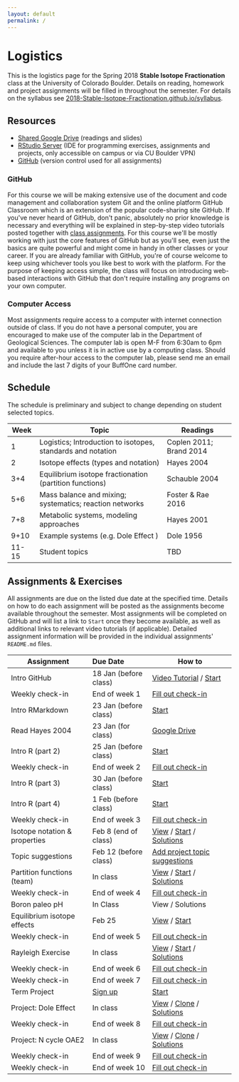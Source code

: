 ```yaml
---
layout: default
permalink: /
---
```


# Logistics

This is the logistics page for the Spring 2018 **Stable Isotope Fractionation** class at the University of Colorado Boulder. Details on reading, homework and project assignments will be filled in throughout the semester. For details on the syllabus see [2018-Stable-Isotope-Fractionation.github.io/syllabus](https://2018-Stable-Isotope-Fractionation.github.io/syllabus).

## Resources

 - [Shared Google Drive](https://goo.gl/yYxMR1) (readings and slides)
 - [RStudio Server](moab.colorado.edu:8787) (IDE for programming exercises, assignments and projects, only accessible on campus or via CU Boulder VPN)
 - [GitHub](https://github.com/) (version control used for all assignments)

### GitHub

For this course we will be making extensive use of the document and code management and collaboration system Git and the online platform GitHub Classroom which is an extension of the popular code-sharing site GitHub. If you've never heard of GitHub, don't panic, absolutely no prior knowledge is necessary and everything will be explained in step-by-step video tutorials posted together with [class assignments](https://2018-Stable-Isotope-Fractionation.github.io/schedule/#assignments). For this course we'll be mostly working with just the core features of GitHub but as you'll see, even just the basics are quite powerful and might come in handy in other classes or your career. If you are already familiar with GitHub, you're of course welcome to keep using whichever tools you like best to work with the platform. For the purpose of keeping access simple, the class will focus on introducing web-based interactions with GitHub that don't require installing any programs on your own computer.

### Computer Access

Most assignments require access to a computer with internet connection outside of class. If you do not have a personal computer, you are encouraged to make use of the computer lab in the Department of Geological Sciences. The computer lab is open M-F from 6:30am to 6pm and available to you unless it is in active use by a computing class. Should you require after-hour access to the computer lab, please send me an email and include the last 7 digits of your BuffOne card number.

## Schedule

The schedule is preliminary and subject to change depending on student selected topics.

Week  | Topic                                                       | Readings
------|-------------------------------------------------------------|------------------------
1     | Logistics; Introduction to isotopes, standards and notation | Coplen 2011; Brand 2014
2     | Isotope effects (types and notation)                        | Hayes 2004
3+4   | Equilibrium isotope fractionation (partition functions)     | Schauble 2004
5+6   | Mass balance and mixing; systematics; reaction networks     | Foster & Rae 2016
7+8   | Metabolic systems, modeling approaches                      | Hayes 2001
9+10  | Example systems (e.g. Dole Effect )                         | Dole 1956
11-15 | Student topics                                              | TBD

## Assignments & Exercises

All assignments are due on the listed due date at the specified time. Details on how to do each assignment will be posted as the assignments become available throughout the semester. Most assignments will be completed on GitHub and will list a link to `Start` once they become available, as well as additional links to relevant video tutorials (if applicable). Detailed assignment information will be provided in the individual assignments' `README.md` files.


| Assignment                    | Due Date                         | How to                                                                                                                |
|-------------------------------|:---------------------------------|-----------------------------------------------------------------------------------------------------------------------|
| Intro GitHub                  | 18 Jan (before class)            | [Video Tutorial](https://youtu.be/bRkpm1LTpkY) / [Start](https://classroom.github.com/a/wAvQp94F)                     |
| Weekly check-in               | End of week 1                    | [Fill out check-in](https://goo.gl/forms/HRXTCgUi8AwLEMRr1)                                                           |
| Intro RMarkdown               | 23 Jan (before class)            | [Start](https://classroom.github.com/a/2u8l1Z_E)                                                                      |
| Read Hayes 2004               | 23 Jan (for class)               | [Google Drive](https://goo.gl/yYxMR1)                                                                                 |
| Intro R (part 2)              | 25 Jan (before class)            | [Start](https://classroom.github.com/a/fO619WiO)                                                                      |
| Weekly check-in               | End of week 2                    | [Fill out check-in](https://goo.gl/forms/dlvbqVdMwBC9Pfyv1)                                                           |
| Intro R (part 3)              | 30 Jan (before class)            | [Start](https://classroom.github.com/a/Xpt8I_bV)                                                                      |
| Intro R (part 4)              | 1 Feb (before class)             | [Start](https://classroom.github.com/a/ilcAWDFw)                                                                      |
| Weekly check-in               | End of week 3                    | [Fill out check-in](https://goo.gl/forms/ZnNruk9K5vUvLa802)                                                           |
| Isotope notation & properties | Feb 8 (end of class)             | [View](https://goo.gl/oA8xk4) / [Start](https://classroom.github.com/a/vXT7DF9e) / [Solutions](https://goo.gl/pe8z1e) |
| Topic suggestions             | Feb 12 (before class)            | [Add project topic suggestions](https://goo.gl/qhfGYh)                                                                |
| Partition functions (team)    | In class                         | [View](https://goo.gl/eiXDb3) / [Start](https://classroom.github.com/g/VnYn3Zv1) / [Solutions](https://goo.gl/48fQ2s) |
| Weekly check-in               | End of week 4                    | [Fill out check-in](https://goo.gl/forms/DpMJ29yBCRpExOLj2)                                                           |
| Boron paleo pH                | In Class                         | View / Solutions                                                                                                      |
| Equilibrium isotope effects   | Feb 25                           | [View](https://goo.gl/fpXf7p) / [Start](https://classroom.github.com/a/KbNzai1M)                                      |
| Weekly check-in               | End of week 5                    | [Fill out check-in](https://goo.gl/forms/F2xC1QXJfUW4Jt9m2)                                                           |
| Rayleigh Exercise             | In class                         | [View](https://goo.gl/NFPnRT) / [Start](https://classroom.github.com/a/rr0l0l-V) / [Solutions](https://goo.gl/Fq9QZd) |
| Weekly check-in               | End of week 6                    | [Fill out check-in](https://goo.gl/forms/1vrfugBBX2MTGros1)                                                           |
| Weekly check-in               | End of week 7                    | [Fill out check-in](https://goo.gl/forms/Y7OKE68nvIznQHhJ3)                                                           |
| Term Project                  | [Sign up](https://goo.gl/qhfGYh) | [Start](https://classroom.github.com/a/0xDO8UM1)                                                                      |
| Project: Dole Effect          | In class                         | [View](https://goo.gl/YRExVL) / [Clone](https://goo.gl/NCcZ5T) / [Solutions](https://goo.gl/LgbzSB)                   |
| Weekly check-in               | End of week 8                    | [Fill out check-in](https://goo.gl/forms/wq5nUjln7vgNiJPf1)                                                           |
| Project: N cycle OAE2         | In class                         | [View](https://goo.gl/kKJYN8) / [Clone](https://goo.gl/vyC1cN) / [Solutions](https://goo.gl/aQuUrZ)                   |
| Weekly check-in               | End of week 9                    | [Fill out check-in](https://goo.gl/forms/JmUoJtCV8yFW0Se52)                                                           |
| Weekly check-in               | End of week 10                   | [Fill out check-in](https://goo.gl/forms/bnjEEFRjGoZLBSjv2)                                                           |
